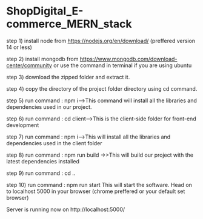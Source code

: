 # ShopDigital_E-commerce_MERN_stack
step 1) install node from  https://nodejs.org/en/download/ (preffered version 14 or less) 

step 2) install mongodb from  https://www.mongodb.com/download-center/community or use the command in terminal if you are using ubuntu

step 3) download the zipped folder and extract it.

step 4) copy the directory of the project folder directory using cd command.

step 5) run command : npm i-->This command will install all the libraries and dependencies used in our project.

step 6) run command : cd client-->This is the client-side folder for front-end development

step 7) run command : npm i-->This will install all the libraries and dependencies used in the client folder 

step 8) run command : npm run build ->>This will build our project with the latest dependencies installed 

step 9) run command : cd ..	

step 10) run command : npm run start	This will start the software. Head on to localhost 5000 in your browser (chrome preffered or your default set browser) 

Server is running now on http://localhost:5000/
